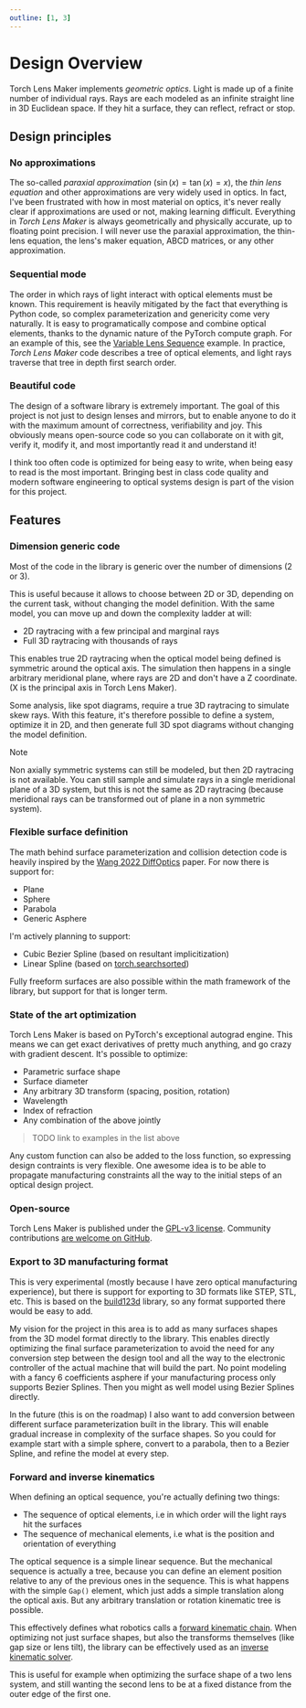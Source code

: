 ```yaml
---
outline: [1, 3]
---
```


# Design Overview

Torch Lens Maker implements <em class="hl-green">geometric optics</em>. Light is
made up of a finite number of individual rays. Rays are each modeled as an
infinite straight line in 3D Euclidean space. If they hit a surface, they can
reflect, refract or stop.

## Design principles

### No approximations

The so-called _paraxial approximation_ ($\sin(x) = \tan(x) = x$), the _thin lens
equation_ and other approximations are very widely used in optics. In fact, I've
been frustrated with how in most material on optics, it's never really clear if
approximations are used or not, making learning difficult. Everything in _Torch
Lens Maker_ is always geometrically and physically accurate, up to floating
point precision. I will never use the paraxial approximation, the thin-lens
equation, the lens's maker equation, ABCD matrices, or any other approximation.

### Sequential mode

The order in which rays of light interact with optical elements must be known.
This requirement is heavily mitigated by the fact that everything is Python
code, so complex parameterization and genericity come very naturally. It is easy
to programatically compose and combine optical elements, thanks to the dynamic
nature of the PyTorch compute graph. For an example of this, see the [Variable
Lens Sequence](/examples/variable_lens_sequence) example. In practice, _Torch
Lens Maker_ code describes a tree of optical elements, and light rays traverse
that tree in depth first search order.

### Beautiful code

The design of a software library is extremely important. The goal of this
project is not just to design lenses and mirrors, but to enable anyone to do it
with the maximum amount of correctness, verifiability and joy. This obviously
means open-source code so you can collaborate on it with git,
verify it, modify it, and most importantly read it and understand it!

I think too often code is optimized for being easy to write, when being easy to
read is the most important. Bringing best in class code quality and modern
software engineering to optical systems design is part of the vision for this
project.

## Features

### Dimension generic code

Most of the code in the library is generic over the number of dimensions (2 or 3).

This is useful because it allows to choose between 2D or 3D, depending on the
current task, without changing the model definition. With the same model, you
can move up and down the complexity ladder at will:

* 2D raytracing with a few principal and marginal rays
* Full 3D raytracing with thousands of rays

This enables true 2D raytracing when the optical model being defined is
symmetric around the optical axis. The simulation then happens in a single
arbitrary meridional plane, where rays are 2D and don't have a Z coordinate. (X
is the principal axis in Torch Lens Maker).

Some analysis, like spot diagrams, require a true 3D raytracing to simulate skew
rays. With this feature, it's therefore possible to define a system, optimize it
in 2D, and then generate full 3D spot diagrams without changing the model
definition.

> [!NOTE]
> Non axially symmetric systems can still be modeled, but then 2D
raytracing is not available. You can still sample and simulate rays in a single
meridional plane of a 3D system, but this is not the same as 2D raytracing
(because meridional rays can be transformed out of plane in a non symmetric
system).

### Flexible surface definition

The math behind surface parameterization and collision detection code is heavily inspired by the [Wang 2022 DiffOptics](https://vccimaging.org/Publications/Wang2022DiffOptics/) paper.
For now there is support for:

* Plane
* Sphere
* Parabola
* Generic Asphere

I'm actively planning to support:

* Cubic Bezier Spline (based on resultant implicitization)
* Linear Spline (based on [torch.searchsorted](https://pytorch.org/docs/stable/generated/torch.searchsorted.html))

Fully freeform surfaces are also possible within the math framework of the library, but support for that is longer term.

### State of the art optimization

Torch Lens Maker is based on PyTorch's exceptional autograd engine. This means
we can get exact derivatives of pretty much anything, and go crazy with gradient
descent. It's possible to optimize: 

* Parametric surface shape
* Surface diameter
* Any arbitrary 3D transform (spacing, position, rotation)
* Wavelength
* Index of refraction
* Any combination of the above jointly

> TODO link to examples in the list above

Any custom function can also be added to the loss function, so expressing design
contraints is very flexible. One awesome idea is to be able to propagate
manufacturing constraints all the way to the initial steps of an optical design
project.

### Open-source

Torch Lens Maker is published under the [GPL-v3
license](https://github.com/victorpoughon/torchlensmaker/blob/main/LICENSE).
Community contributions [are welcome on
GitHub](https://github.com/victorpoughon/torchlensmaker).

### Export to 3D manufacturing format

This is very experimental (mostly because I have zero optical manufacturing
experience), but there is support for exporting to 3D formats like STEP, STL,
etc. This is based on the [build123d](https://build123d.readthedocs.io/en/latest/)
library, so any format supported there would be easy to add.

My vision for the project in this area is to add as many surfaces shapes from
the 3D model format directly to the library. This enables directly optimizing
the final surface parameterization to avoid the need for any conversion step
between the design tool and all the way to the electronic controller of the
actual machine that will build the part. No point modeling with a fancy 6
coefficients asphere if your manufacturing process only supports Bezier Splines.
Then you might as well model using Bezier Splines directly.

In the future (this is on the roadmap) I also want to add conversion between
different surface parameterization built in the library. This will enable
gradual increase in complexity of the surface shapes. So you could for example
start with a simple sphere, convert to a parabola, then to a Bezier Spline, and
refine the model at every step.

### Forward and inverse kinematics

When defining an optical sequence, you're actually defining two things:

* The sequence of optical elements, i.e in which order will the light rays hit
  the surfaces
* The sequence of mechanical elements, i.e what is the position and orientation
  of everything

The optical sequence is a simple linear sequence. But the mechanical sequence is
actually a tree, because you can define an element position relative to any of
the previous ones in the sequence. This is what happens with the simple `Gap()`
element, which just adds a simple translation along the optical axis. But any
arbitrary translation or rotation kinematic tree is possible.

This effectively defines what robotics calls a [forward kinematic
chain](https://en.wikipedia.org/wiki/Forward_kinematics). When optimizing not
just surface shapes, but also the transforms themselves (like gap size or lens
tilt), the library can be effectively used as an [inverse kinematic
solver](/test_notebooks/inverse_kinematics/).

This is useful for example when optimizing the surface shape of a two lens
system, and still wanting the second lens to be at a fixed distance from the
outer edge of the first one.

